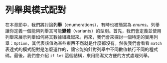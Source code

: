 # 列舉與模式配對

在本章節中，我們將討論**列舉**（enumerations），有時也被簡寫為 *enums*。列舉讓你定義一個能夠列舉其可能**變體**（variants）的型別。首先，我們會定義並使用列舉來展示列舉如何將其數據組織起來。再來，我們會來探討一個特定的實用列舉：`Option`，其代表該值為某些東西不然就是什麼都沒有。然後我們會看看 `match` 表達式的模式配對是怎麼運作的，讓它能夠針對列舉中不同數值執行不同的程式碼。最後，我們會介紹 `if let` 這個結構，來用簡潔又方便的方式處理列舉。
